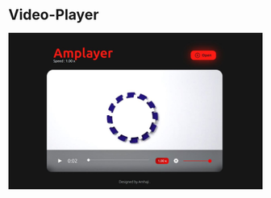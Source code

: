 # Video-Player

![videoPlayer](https://github.com/amhajii/Video-Player/blob/main/readme/photo_2025-07-30_03-22-55.jpg)